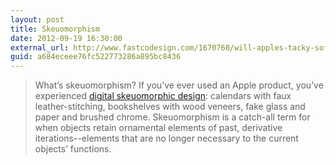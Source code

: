 ```yaml
---
layout: post
title: Skeuomorphism
date: 2012-09-19 16:30:00
external_url: http://www.fastcodesign.com/1670760/will-apples-tacky-software-design-philosophy-cause-a-revolt
guid: a684eceee76fc522773286a895bc8436
---
```


> What’s skeuomorphism? If you’ve ever used an Apple product, you’ve experienced [digital skeuomorphic design](http://www.fastcodesign.com/1669879/can-we-please-move-past-apples-silly-faux-real-uis): calendars with faux leather-stitching, bookshelves with wood veneers, fake glass and paper and brushed chrome. Skeuomorphism is a catch-all term for when objects retain ornamental elements of past, derivative iterations--elements that are no longer necessary to the current objects’ functions.
